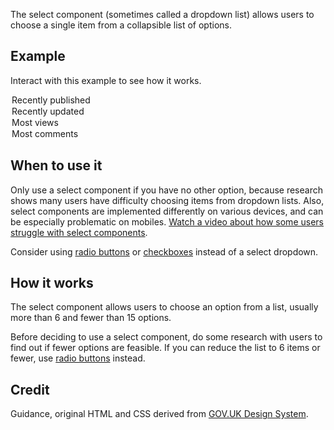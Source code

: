 The select component (sometimes called a dropdown list) allows users to choose a single item from a collapsible list of options.

## Example

Interact with this example to see how it works.

<ExampleContainer>
    <Example title="Example of Select">
        <SelectBlock selectId="select1" label="Order by">
            <option value="published">Recently published</option>
            <option value="updated">Recently updated</option>
            <option value="views">Most views</option>
            <option value="comments">Most comments</option>
        </SelectBlock>
    </Example>
</ExampleContainer>

## When to use it

Only use a select component if you have no other option, because research shows many users have difficulty choosing items from dropdown lists. Also, select components are implemented differently on various devices, and can be especially problematic on mobiles. [Watch a video about how some users struggle with select components](https://www.youtube.com/watch?v=CUkMCQR4TpY).

Consider using [radio buttons](/components/Radios) or [checkboxes](/components/Checkboxes) instead of a select dropdown.

## How it works

The select component allows users to choose an option from a list, usually more than 6 and fewer than 15 options.

Before deciding to use a select component, do some research with users to find out if fewer options are feasible. If you can reduce the list to 6 items or fewer, use [radio buttons](/components/Radios) instead.

## Credit

Guidance, original HTML and CSS derived from [GOV.UK Design System](https://github.com/alphagov/govuk-frontend).
